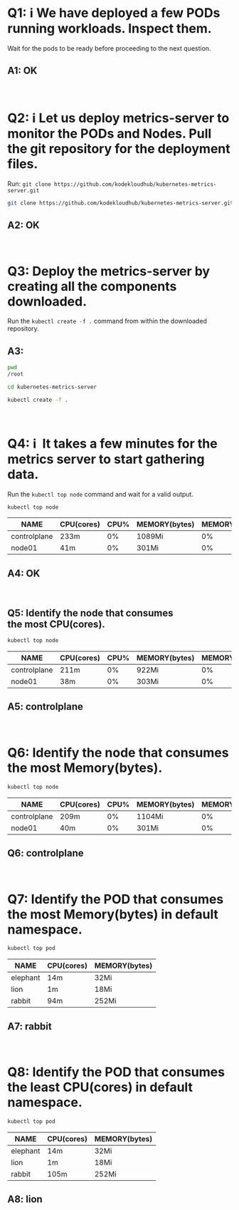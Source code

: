 # Q1: ℹ️ We have deployed a few PODs running workloads. Inspect them.
Wait for the pods to be ready before proceeding to the next question.

## A1: OK

<br>

# Q2: ℹ️ Let us deploy metrics-server to monitor the PODs and Nodes. Pull the git repository for the deployment files.
Run: `git clone https://github.com/kodekloudhub/kubernetes-metrics-server.git`
```bash
git clone https://github.com/kodekloudhub/kubernetes-metrics-server.git
```

## A2: OK

<br>

# Q3: Deploy the metrics-server by creating all the components downloaded.
Run the `kubectl create -f .` command from within the downloaded repository.

## A3: 

```bash
pwd
/root
```
```bash
cd kubernetes-metrics-server
```
```bash
kubectl create -f .
```

<br>

# Q4: ℹ️  It takes a few minutes for the metrics server to start gathering data.
Run the `kubectl top node` command and wait for a valid output.
```bash
kubectl top node
```
| NAME          | CPU(cores) | CPU% | MEMORY(bytes) | MEMORY% |
|---------------|------------|------|---------------|---------|
| controlplane  | 233m       | 0%   | 1089Mi        | 0%      |
| node01        | 41m        | 0%   | 301Mi         | 0%      |

## A4: OK

<br>

## Q5: Identify the node that consumes the most CPU(cores).
```bash
kubectl top node
```
| NAME          | CPU(cores) | CPU% | MEMORY(bytes) | MEMORY% |
|---------------|------------|------|---------------|---------|
| controlplane  | 211m       | 0%   | 922Mi         | 0%      |
| node01        | 38m        | 0%   | 303Mi         | 0%      |


## A5: controlplane

<br>

# Q6: Identify the node that consumes the most Memory(bytes).
```bash
kubectl top node
```
| NAME          | CPU(cores) | CPU% | MEMORY(bytes) | MEMORY% |
|---------------|------------|------|---------------|---------|
| controlplane  | 209m       | 0%   | 1104Mi        | 0%      |
| node01        | 40m        | 0%   | 301Mi         | 0%      |

## Q6: controlplane

<br>

# Q7: Identify the POD that consumes the most Memory(bytes) in default namespace.
```bash
kubectl top pod
```
| NAME     | CPU(cores) | MEMORY(bytes) |
|----------|------------|---------------|
| elephant | 14m        | 32Mi          |
| lion     | 1m         | 18Mi          |
| rabbit   | 94m        | 252Mi         |

## A7: rabbit

<br>

# Q8: Identify the POD that consumes the least CPU(cores) in default namespace.
```bash
kubectl top pod
```
| NAME     | CPU(cores) | MEMORY(bytes) |
|----------|------------|---------------|
| elephant | 14m        | 32Mi          |
| lion     | 1m         | 18Mi          |
| rabbit   | 105m       | 252Mi         |

## A8: lion


